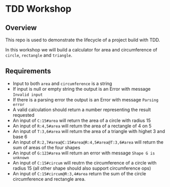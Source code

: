 # <b>TDD Workshop</b>
## Overview
This repo is used to demonstrate the lifecycle of a project build with TDD.

In this workshop we will build a calculator for area and circumference of `circle`, `rectangle` and `triangle`.

## Requirements
* Input to both `area` and `circumference` is a string
* If input is null or empty string the output is an Error with message `Invalid input`
* If there is a parsing error the output is an Error with message `Parsing error`
* A valid calculation should return a number representing the result requested
* An input of `C:15#area` will return the area of a circle with radius 15
* An input of `R:4,5#area` will return the area of a rectangle of 4 on 5
* An input of `T:3,6#area` will return the area of a triangle with highet 3 and base 6
* An input of `R:2,7#area@C:15#area@R:4,5#area@T:3,6#area` will return the sum of areas of the four shapes
* An input of `G:123#area` will return an error with message `Shape G is unknown`
* An input of `C:15#circum` will reutrn the circumference of a circle with radius 15 (all other shape should also support circumference ops)
* An input of `C:15#circum@R:3,4#area` return the sum of the circle circumference and rectangle area.
